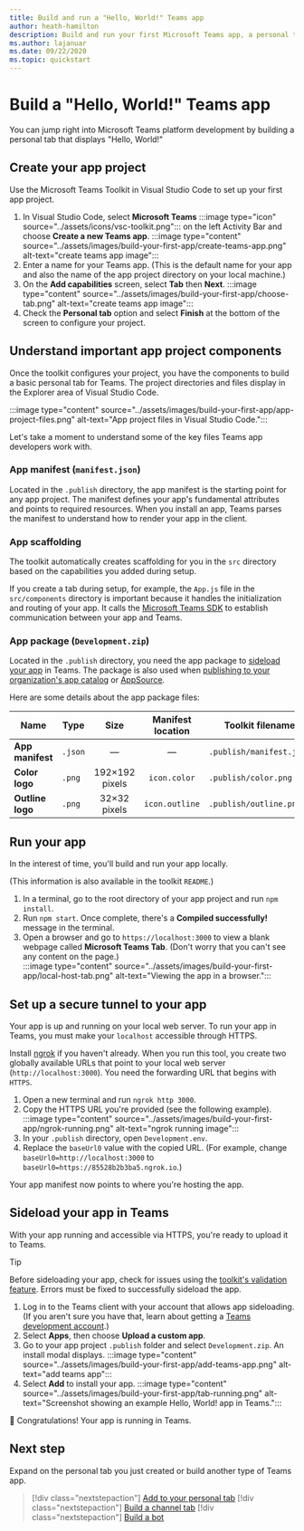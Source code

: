 ```yaml
---
title: Build and run a "Hello, World!" Teams app
author: heath-hamilton
description: Build and run your first Microsoft Teams app, a personal tab that displays "Hello, World!"
ms.author: lajanuar
ms.date: 09/22/2020
ms.topic: quickstart
---
```

# Build a "Hello, World!" Teams app

You can jump right into Microsoft Teams platform development by building a personal tab that displays "Hello, World!"

## Create your app project

Use the Microsoft Teams Toolkit in Visual Studio Code to set up your first app project.

1. In Visual Studio Code, select **Microsoft Teams** :::image type="icon" source="../assets/icons/vsc-toolkit.png"::: on the left Activity Bar and choose **Create a new Teams app**.
:::image type="content" source="../assets/images/build-your-first-app/create-teams-app.png" alt-text="create teams app image":::
1. Enter a name for your Teams app. (This is the default name for your app and also the name of the app project directory on your local machine.)
1. On the **Add capabilities** screen, select **Tab** then **Next**.
:::image type="content" source="../assets/images/build-your-first-app/choose-tab.png" alt-text="create teams app image":::
1. Check the **Personal tab** option and select **Finish** at the bottom of the screen to configure your project.

## Understand important app project components

Once the toolkit configures your project, you have the components to build a basic personal tab for Teams. The project directories and files display in the Explorer area of Visual Studio Code.

:::image type="content" source="../assets/images/build-your-first-app/app-project-files.png" alt-text="App project files in Visual Studio Code.":::

Let's take a moment to understand some of the key files Teams app developers work with.

### App manifest (`manifest.json`)

Located in the `.publish` directory, the app manifest is the starting point for any app project. The manifest defines your app's fundamental attributes and points to required resources. When you install an app, Teams parses the manifest to understand how to render your app in the client.

### App scaffolding

The toolkit automatically creates scaffolding for you in the `src` directory based on the capabilities you added during setup.

If you create a tab during setup, for example, the `App.js` file in the `src/components` directory is important because it handles the initialization and routing of your app. It calls the [Microsoft Teams SDK](../tabs/how-to/using-teams-client-sdk.md) to establish communication between your app and Teams.

### App package (`Development.zip`)

Located in the `.publish` directory, you need the app package to [sideload your app](../concepts/deploy-and-publish/overview.md#upload-your-app-directly) in Teams. The package is also used when [publishing to your organization's app catalog](../concepts/deploy-and-publish/overview.md#publish-to-your-organizations-app-catalog) or [AppSource](../concepts/deploy-and-publish/appsource/publish.md).

Here are some details about the app package files:

|Name|Type|Size|Manifest location|Toolkit filename|
|---|---|:---:|:---:|-----|
|**App manifest**|`.json`| — | — |`.publish/manifest.json`|
|**Color logo**|`.png`|192&times;192 pixels|`icon.color`|`.publish/color.png`|
|**Outline logo**|`.png`|32&times;32 pixels|`icon.outline`|`.publish/outline.png`|

## Run your app

In the interest of time, you'll build and run your app locally.

(This information is also available in the toolkit `README`.)

1. In a terminal, go to the root directory of your app project and run `npm install`.
1. Run `npm start`. Once complete, there's a **Compiled successfully!** message in the terminal.
1. Open a browser and go to `https://localhost:3000` to view a blank webpage called **Microsoft Teams Tab**. (Don't worry that you can't see any content on the page.)<br/>
   :::image type="content" source="../assets/images/build-your-first-app/local-host-tab.png" alt-text="Viewing the app in a browser.":::

## Set up a secure tunnel to your app

Your app is up and running on your local web server. To run your app in Teams, you must make your `localhost` accessible through HTTPS.

Install [ngrok](https://ngrok.com/download) if you haven't already. When you run this tool, you create two globally available URLs that point to your local web server (`http://localhost:3000`). You need the forwarding URL that begins with `HTTPS`.

1. Open a new terminal and run `ngrok http 3000`.
1. Copy the HTTPS URL you're provided (see the following example).
:::image type="content" source="../assets/images/build-your-first-app/ngrok-running.png" alt-text="ngrok running image":::
1. In your `.publish` directory, open `Development.env`.
1. Replace the `baseUrl0` value with the copied URL. (For example, change `baseUrl0=http://localhost:3000` to `baseUrl0=https://85528b2b3ba5.ngrok.io`.)

Your app manifest now points to where you're hosting the app.

## Sideload your app in Teams

With your app running and accessible via HTTPS, you're ready to upload it to Teams.

> [!TIP]
> Before sideloading your app, check for issues using the [toolkit's validation feature](../concepts/deploy-and-publish/appsource/prepare/submission-checklist.md#teams-app-validation-tool). Errors must be fixed to successfully sideload the app.

1. Log in to the Teams client with your account that allows app sideloading. (If you aren't sure you have that, learn about getting a [Teams development account](../build-your-first-app/building-real-world-app.md#set-up-your-development-account).)
1. Select **Apps**, then choose **Upload a custom app**.
1. Go to your app project `.publish` folder and select `Development.zip`. An install modal displays.
:::image type="content" source="../assets/images/build-your-first-app/add-teams-app.png" alt-text="add teams app":::
1. Select **Add** to install your app.
:::image type="content" source="../assets/images/build-your-first-app/tab-running.png" alt-text="Screenshot showing an example Hello, World! app in Teams.":::

🎉 Congratulations! Your app is running in Teams.

## Next step

Expand on the personal tab you just created or build another type of Teams app.

> [!div class="nextstepaction"]
> [Add to your personal tab](../build-your-first-app/build-personal-tab.md)
> [!div class="nextstepaction"]
> [Build a channel tab](../build-your-first-app/build-channel-tab.md)
> [!div class="nextstepaction"]
> [Build a bot](../build-your-first-app/build-bot.md)
